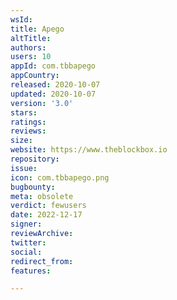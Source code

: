 ```yaml
---
wsId: 
title: Apego
altTitle: 
authors: 
users: 10
appId: com.tbbapego
appCountry: 
released: 2020-10-07
updated: 2020-10-07
version: '3.0'
stars: 
ratings: 
reviews: 
size: 
website: https://www.theblockbox.io
repository: 
issue: 
icon: com.tbbapego.png
bugbounty: 
meta: obsolete
verdict: fewusers
date: 2022-12-17
signer: 
reviewArchive: 
twitter: 
social: 
redirect_from: 
features: 

---
```


